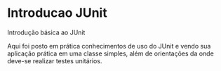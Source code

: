 # Introducao JUnit
Introdução básica ao JUnit

Aqui foi posto em prática conhecimentos de uso do JUnit e vendo sua aplicação prática em uma classe simples, além de orientações da onde deve-se realizar testes unitários.

